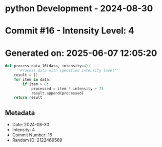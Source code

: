 ﻿# python Development - 2024-08-30
# Commit #16 - Intensity Level: 4
# Generated on: 2025-06-07 12:05:20
```python
def process_data_16(data, intensity=4):
    '''Process data with specified intensity level'''
    result = []
    for item in data:
        if item > 0:
            processed = item * intensity + 73
            result.append(processed)
    return result
```
## Metadata
- Date: 2024-08-30
- Intensity: 4
- Commit Number: 16
- Random ID: 2122469569
